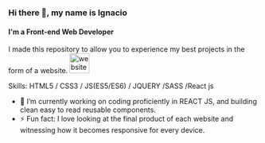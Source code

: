 ### Hi there 👋, my name is Ignacio
#### I'm a Front-end Web Developer
I made this repository to allow you to experience my best projects in the form of a website.
[<img src='https://cdn.jsdelivr.net/npm/simple-icons@3.0.1/icons/icloud.svg' alt='website' height='40'>](https://nacho185.github.io/nacho185/)

Skills: HTML5 / CSS3 / JS(ES5/ES6) / JQUERY /SASS /React js

- 🔭 I’m currently working on coding proficiently in REACT JS, and building clean easy to read reusable components. 
- ⚡ Fun fact: I love looking at the final product of each website and witnessing how it becomes responsive for every device. 


 

